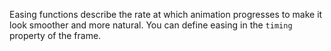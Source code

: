 Easing functions describe the rate at which animation progresses to make it look smoother and more natural. You can define easing in the `timing` property of the frame.
